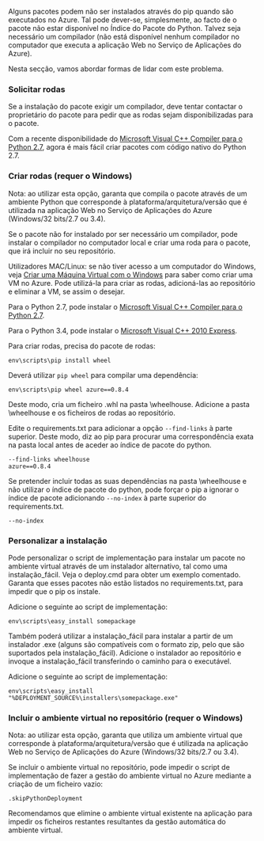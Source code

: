 Alguns pacotes podem não ser instalados através do pip quando são executados no Azure.  Tal pode dever-se, simplesmente, ao facto de o pacote não estar disponível no Índice do Pacote do Python.  Talvez seja necessário um compilador (não está disponível nenhum compilador no computador que executa a aplicação Web no Serviço de Aplicações do Azure).

Nesta secção, vamos abordar formas de lidar com este problema.

### Solicitar rodas
Se a instalação do pacote exigir um compilador, deve tentar contactar o proprietário do pacote para pedir que as rodas sejam disponibilizadas para o pacote.

Com a recente disponibilidade do [Microsoft Visual C++ Compiler para o Python 2.7][Microsoft Visual C++ Compiler para o Python 2.7], agora é mais fácil criar pacotes com código nativo do Python 2.7.

### Criar rodas (requer o Windows)
Nota: ao utilizar esta opção, garanta que compila o pacote através de um ambiente Python que corresponde à plataforma/arquitetura/versão que é utilizada na aplicação Web no Serviço de Aplicações do Azure (Windows/32 bits/2.7 ou 3.4).

Se o pacote não for instalado por ser necessário um compilador, pode instalar o compilador no computador local e criar uma roda para o pacote, que irá incluir no seu repositório.

Utilizadores MAC/Linux: se não tiver acesso a um computador do Windows, veja [Criar uma Máquina Virtual com o Windows][Criar uma Máquina Virtual com o Windows] para saber como criar uma VM no Azure.  Pode utilizá-la para criar as rodas, adicioná-las ao repositório e eliminar a VM, se assim o desejar. 

Para o Python 2.7, pode instalar o [Microsoft Visual C++ Compiler para o Python 2.7][Microsoft Visual C++ Compiler para o Python 2.7].

Para o Python 3.4, pode instalar o [Microsoft Visual C++ 2010 Express][Microsoft Visual C++ 2010 Express].

Para criar rodas, precisa do pacote de rodas:

    env\scripts\pip install wheel

Deverá utilizar `pip wheel` para compilar uma dependência:

    env\scripts\pip wheel azure==0.8.4

Deste modo, cria um ficheiro .whl na pasta \wheelhouse.  Adicione a pasta \wheelhouse e os ficheiros de rodas ao repositório.

Edite o requirements.txt para adicionar a opção `--find-links` à parte superior. Deste modo, diz ao pip para procurar uma correspondência exata na pasta local antes de aceder ao índice de pacote do python.

    --find-links wheelhouse
    azure==0.8.4

Se pretender incluir todas as suas dependências na pasta \wheelhouse e não utilizar o índice de pacote do python, pode forçar o pip a ignorar o índice de pacote adicionando `--no-index` à parte superior do requirements.txt.

    --no-index

### Personalizar a instalação
Pode personalizar o script de implementação para instalar um pacote no ambiente virtual através de um instalador alternativo, tal como uma instalação\_fácil.  Veja o deploy.cmd para obter um exemplo comentado.  Garanta que esses pacotes não estão listados no requirements.txt, para impedir que o pip os instale.

Adicione o seguinte ao script de implementação:

    env\scripts\easy_install somepackage

Também poderá utilizar a instalação\_fácil para instalar a partir de um instalador .exe (alguns são compatíveis com o formato zip, pelo que são suportados pela instalação\_fácil).  Adicione o instalador ao repositório e invoque a instalação\_fácil transferindo o caminho para o executável.

Adicione o seguinte ao script de implementação:

    env\scripts\easy_install "%DEPLOYMENT_SOURCE%\installers\somepackage.exe"

### Incluir o ambiente virtual no repositório (requer o Windows)
Nota: ao utilizar esta opção, garanta que utiliza um ambiente virtual que corresponde à plataforma/arquitetura/versão que é utilizada na aplicação Web no Serviço de Aplicações do Azure (Windows/32 bits/2.7 ou 3.4).

Se incluir o ambiente virtual no repositório, pode impedir o script de implementação de fazer a gestão do ambiente virtual no Azure mediante a criação de um ficheiro vazio:

    .skipPythonDeployment

Recomendamos que elimine o ambiente virtual existente na aplicação para impedir os ficheiros restantes resultantes da gestão automática do ambiente virtual.

[Criar uma Máquina Virtual com o Windows]: http://azure.microsoft.com/documentation/articles/virtual-machines-windows-hero-tutorial/
[Microsoft Visual C++ Compiler para o Python 2.7]: http://aka.ms/vcpython27
[Microsoft Visual C++ 2010 Express]: http://go.microsoft.com/?linkid=9709949


<!--HONumber=Sep16_HO3-->


